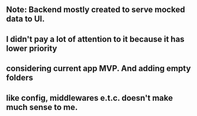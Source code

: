 ## Note: Backend mostly created to serve mocked data to UI.
## I didn't pay a lot of attention to it because it has lower priority
## considering current app MVP. And adding empty folders
## like config, middlewares e.t.c. doesn't make much sense to me.